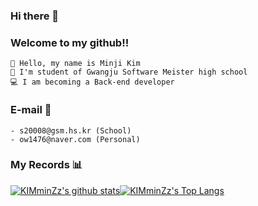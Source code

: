 ### Hi there 👋

### Welcome to my github!!
```
🙌 Hello, my name is Minji Kim
🏫 I'm student of Gwangju Software Meister high school
💻 I am becoming a Back-end developer
```

### E-mail 💌
```
- s20008@gsm.hs.kr (School)
- ow1476@naver.com (Personal)
```


### My Records 📊 
[![KIMminZz's github stats](https://github-readme-stats.vercel.app/api?username=KIMminZz)](https://github.com/anuraghazra/github-readme-stats)[![KIMminZz's Top Langs](https://github-readme-stats.vercel.app/api/top-langs/?username=KIMminZz&layout=compact)](https://github.com/anuraghazra/github-readme-stats)
